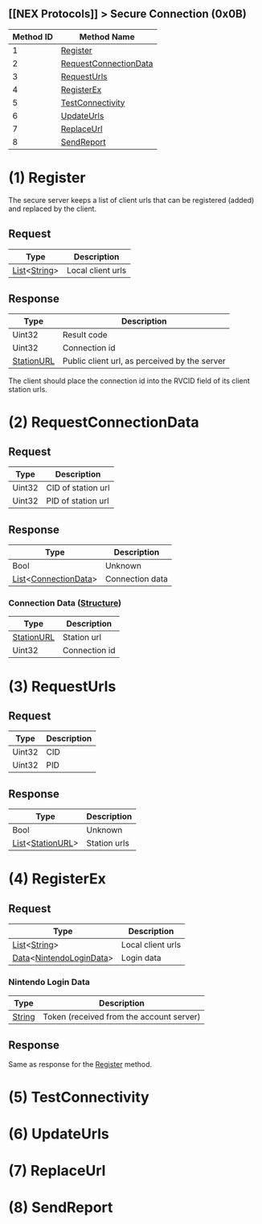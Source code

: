 ## [[NEX Protocols]] > Secure Connection (0x0B)

| Method ID | Method Name |
| --- | --- |
| 1 | [Register](#1-register) |
| 2 | [RequestConnectionData](#2-requestconnectiondata) |
| 3 | [RequestUrls](#3-requesturls) |
| 4 | [RegisterEx](#4-registerex) |
| 5 | [TestConnectivity](#5-testconnectivity) |
| 6 | [UpdateUrls](#6-updateurls) |
| 7 | [ReplaceUrl](#7-replaceurl) |
| 8 | [SendReport](#8-sendreport) |

# (1) Register
The secure server keeps a list of client urls that can be registered (added) and replaced by the client.

## Request
| Type | Description |
| --- | --- |
| [List]&lt;[String]&gt; | Local client urls |

## Response
| Type | Description |
| --- | --- |
| Uint32 | Result code |
| Uint32 | Connection id |
| [StationURL] | Public client url, as perceived by the server |

The client should place the connection id into the RVCID field of its client station urls.

# (2) RequestConnectionData
## Request
| Type | Description |
| --- | --- |
| Uint32 | CID of station url |
| Uint32 | PID of station url |

## Response
| Type | Description |
| --- | --- |
| Bool | Unknown |
| [List]&lt;[ConnectionData](#connection-data)&gt; | Connection data |

### Connection Data ([Structure])
| Type | Description |
| --- | --- |
| [StationURL] | Station url |
| Uint32 | Connection id |

# (3) RequestUrls
## Request
| Type | Description |
| --- | --- |
| Uint32 | CID |
| Uint32 | PID |

## Response
| Type | Description |
| --- | --- |
| Bool | Unknown |
| [List]&lt;[StationURL]&gt; | Station urls |

# (4) RegisterEx
## Request
| Type | Description |
| --- | --- |
| [List]&lt;[String]&gt; | Local client urls |
| [Data]&lt;[NintendoLoginData](#nintendo-login-data)&gt; | Login data |

### Nintendo Login Data
| Type | Description |
| --- | --- |
| [String] | Token (received from the account server) |

## Response
Same as response for the [Register](#1-register) method.

# (5) TestConnectivity

# (6) UpdateUrls

# (7) ReplaceUrl

# (8) SendReport

[List]: NEX-Common-Types#list
[String]: NEX-Common-Types#string
[StationURL]: NEX-Common-Types#station-url
[Data]: NEX-Common-Types#any-data-holder
[Structure]: NEX-Common-Types#structure